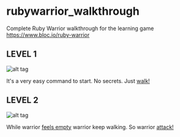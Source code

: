 rubywarrior_walkthrough
=======================

Complete Ruby Warrior walkthrough for the learning game https://www.bloc.io/ruby-warrior

LEVEL 1
-------

![alt tag](http://i.imgur.com/pSoSea9.png)

It's a very easy command to start. No secrets. Just [walk!](https://github.com/rpossan/rubywarrior_walkthrough/blob/master/beginner/level1.rb#L5)


LEVEL 2
-------

![alt tag](http://i.imgur.com/pSoSea9.png)

While warrior [feels empty](https://github.com/rpossan/rubywarrior_walkthrough/blob/master/beginner/level2.rb#L5)
 warrior keep walking. So warrior [attack!](https://github.com/rpossan/rubywarrior_walkthrough/blob/master/beginner/level2.rb#L5)
